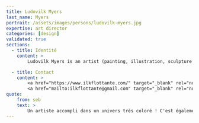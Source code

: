 ```yaml
---
title: Ludovilk Myers
last_name: Myers
portrait: /assets/images/persons/ludovilk-myers.jpg
expertise: art director
categories: [design]
validated: true
sections:
  - title: Identité
    content: >
        Ludovilk Myers is an artist (painting, illustration, sculpture and more) who was born, lives and works in a forest of the 93 district, the dark zone of the suburbs of Paris, France.

  - title: Contact
    content: >
        <a href="https://www.ilkflottante.com/" target="_blank" rel="noreferrer">Site</a> –
        <a href="mailto:ilkflottante@gmail.com" target="_blank" rel="noreferrer">Mail</a>
quote:
    from: seb
    text: >
        Un artiste accompli dans un univers très coloré ! C'est également un ami de longue date.
---
```

